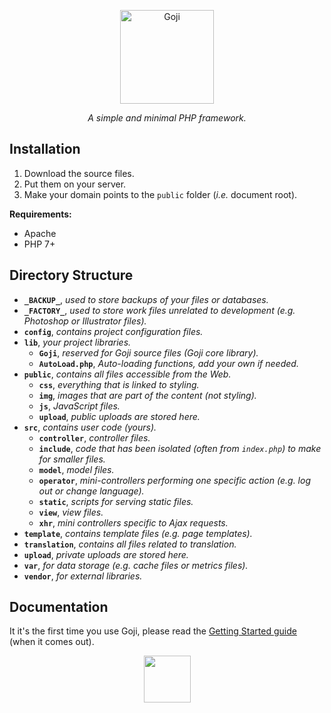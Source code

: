 <p align="center">
	<a href="#" target="_blank">
		<img src="https://drive.quentinrichert.com/files/goji-text.svg"
			 alt="Goji"
			 width="150"
			 height="150">
	</a>
</p>

<p align="center">
	<em>A simple and minimal PHP framework.</em>
</p>

Installation
------------

1. Download the source files.
2. Put them on your server.
2. Make your domain points to the `public` folder (*i.e.* document root).

**Requirements:**
* Apache
* PHP 7+

Directory Structure
-------------------

- **`_BACKUP_`**, *used to store backups of your files or databases.*
- **`_FACTORY_`**, *used to store work files unrelated to development (*e.g.* Photoshop or Illustrator files).*
- **`config`**, *contains project configuration files.*
- **`lib`**, *your project libraries.*
	- **`Goji`**, *reserved for Goji source files (Goji core library).*
	- **`AutoLoad.php`**, *Auto-loading functions, add your own if needed.*
- **`public`**, *contains all files accessible from the Web.*
	- **`css`**, *everything that is linked to styling.*
	- **`img`**, *images that are part of the content (not styling).*
	- **`js`**, *JavaScript files.*
	- **`upload`**, *public uploads are stored here.*
- **`src`**, *contains user code (yours).*
	- **`controller`**, *controller files.*
	- **`include`**, *code that has been isolated (often from `index.php`) to make for smaller files.*
	- **`model`**, *model files.*
	- **`operator`**, *mini-controllers performing one specific action (*e.g.* log out or change language).*
	- **`static`**, *scripts for serving static files.*
	- **`view`**, *view files.*
	- **`xhr`**, *mini controllers specific to Ajax requests.*
- **`template`**, *contains template files (*e.g.* page templates).*
- **`translation`**, *contains all files related to translation.*
- **`upload`**, *private uploads are stored here.*
- **`var`**, *for data storage (*e.g.* cache files or metrics files).*
- **`vendor`**, *for external libraries.*

Documentation
-------------

It it's the first time you use Goji, please read the [Getting Started guide](#) (when it comes out).

<p align="center">
	<a href="#" target="_blank">
		<img src="https://drive.quentinrichert.com/files/goji-berries.svg"
			 width="Goji Berries"
			 width="75"
			 height="75">
	</a>
</p>

